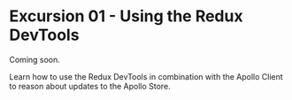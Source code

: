 # Excursion 01 - Using the Redux DevTools

Coming soon.

Learn how to use the Redux DevTools in combination with the Apollo Client to reason about updates to the Apollo Store.
